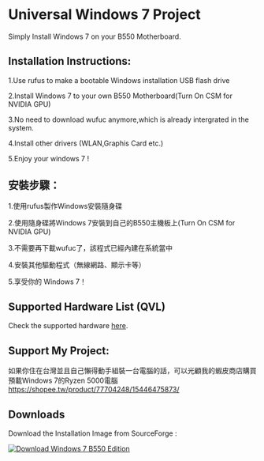 # Universal Windows 7 Project

Simply Install Windows 7 on your B550 Motherboard.

## Installation Instructions:
1.Use rufus to make a bootable Windows installation USB flash drive

2.Install Windows 7 to your own B550 Motherboard(Turn On CSM for NVIDIA GPU)

3.No need to download wufuc anymore,which is already intergrated in the system.

4.Install other drivers (WLAN,Graphis Card etc.)

5.Enjoy your windows 7 !

## 安裝步驟：
1.使用rufus製作Windows安裝隨身碟

2.使用隨身碟將Windows 7安裝到自己的B550主機板上(Turn On CSM for NVIDIA GPU)

3.不需要再下載wufuc了，該程式已經內建在系統當中

4.安裝其他驅動程式（無線網路、顯示卡等）

5.享受你的 Windows 7！

## Supported Hardware List (QVL)
Check the supported hardware [here](Qualified%20Vendors%20List.md).


## Support My Project:
如果你住在台灣並且自己懶得動手組裝一台電腦的話，可以光顧我的蝦皮商店購買預載Windows 7的Ryzen 5000電腦
https://shopee.tw/product/77704248/15446475873/

## Downloads

Download the Installation Image from SourceForge :

[![Download Windows 7 B550 Edition](https://a.fsdn.com/con/app/sf-download-button)](https://sourceforge.net/projects/windows-7-b550-edition/files/latest/download)
